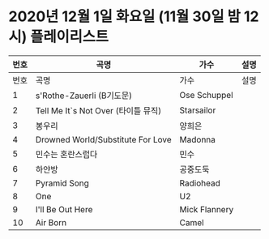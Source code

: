 # 2020년 12월 1일 화요일 (11월 30일 밤 12시) 플레이리스트

| 번호 | 곡명 | 가수 | 설명 |
|------|------|------|------|
| 번호 | 곡명 | 가수 | 설명 |
| 1 | s'Rothe-Zauerli (B기도문) | Ose Schuppel |  |
| 2 | Tell Me It`s Not Over (타이틀 뮤직) | Starsailor |  |
| 3 | 봉우리 | 양희은 |  |
| 4 | Drowned World/Substitute For Love | Madonna |  |
| 5 | 민수는 혼란스럽다 | 민수 |  |
| 6 | 하얀방 | 공중도둑 |  |
| 7 | Pyramid Song | Radiohead |  |
| 8 | One | U2 |  |
| 9 | I'll Be Out Here | Mick Flannery |  |
| 10 | Air Born | Camel |  |
